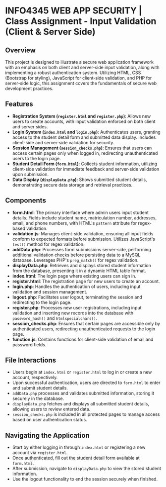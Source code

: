 # INFO4345 WEB APP SECURITY | Class Assignment - Input Validation (Client & Server Side)

## Overview
This project is designed to illustrate a secure web application framework with an emphasis on both client and server-side input validation, along with implementing a robust authentication system. Utilizing HTML, CSS (Bootstrap for styling), JavaScript for client-side validation, and PHP for server-side logic, this assignment covers the fundamentals of secure web development practices.

## Features
- **Registration System (`register.html` and `register.php`)**: Allows new users to create accounts, with input validation enforced on both client and server sides.
- **Login System (`index.html` and `login.php`)**: Authenticates users, granting access to the student detail form and submitted data display. Includes client-side and server-side validation for security.
- **Session Management (`session_checks.php`)**: Ensures that users can access certain pages only when logged in, redirecting unauthenticated users to the login page.
- **Student Detail Form (`form.html`)**: Collects student information, utilizing client-side validation for immediate feedback and server-side validation upon submission.
- **Data Display (`displayData.php`)**: Shows submitted student details, demonstrating secure data storage and retrieval practices.

## Components
- **form.html**: The primary interface where admin users input student details. Fields include student name, matriculation number, addresses, email, and phone numbers, with HTML's `pattern` attribute for regex-based validation.
- **validation.js**: Manages client-side validation, ensuring all input fields conform to expected formats before submission. Utilizes JavaScript's `test()` method for regex validation.
- **addData.php**: Processes form submissions server-side, performing additional validation checks before persisting data to a MySQL database. Leverages PHP's `preg_match()` for regex validation.
- **displayData.php**: Retrieves and displays stored student information from the database, presenting it in a dynamic HTML table format.
- **index.html**: The login page where existing users can sign in.
- **register.html**: The registration page for new users to create an account.
- **login.php**: Handles the authentication of users, including input validation and session management.
- **logout.php**: Facilitates user logout, terminating the session and redirecting to the login page.
- **register.php**: Processes new user registrations, including input validation and inserting new records into the database with `password_hash()` and `htmlspecialchars()`.
- **session_checks.php**: Ensures that certain pages are accessible only by authenticated users, redirecting unauthenticated requests to the login page.
- **function.js**: Contains functions for client-side validation of email and password fields.

## File Interactions
- Users begin at `index.html` or `register.html` to log in or create a new account, respectively.
- Upon successful authentication, users are directed to `form.html` to enter and submit student details.
- `addData.php` processes and validates submitted information, storing it securely in the database.
- `displayData.php` fetches and displays all submitted student details, allowing users to review entered data.
- `session_checks.php` is included in all protected pages to manage access based on user authentication status.

## Navigating the Application
- Start by either logging in through `index.html` or registering a new account via `register.html`.
- Once authenticated, fill out the student detail form available at `form.html`.
- After submission, navigate to `displayData.php` to view the stored student information.
- Use the logout functionality to end the session securely when finished.
